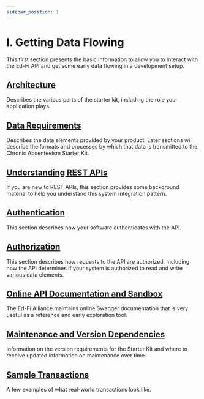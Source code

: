 ```yaml
---
sidebar_position: 1
---
```


# I. Getting Data Flowing

This first section presents the basic information to allow you to interact with
the Ed-Fi API and get some early data flowing in a development setup.

## [Architecture](./architecture.md)

Describes the various parts of the starter kit, including the role your
application plays.

## [Data Requirements](./data-requirements/readme.md)

Describes the data elements provided by your product. Later sections will
describe the formats and processes by which that data is transmitted to the
Chronic Absenteeism Starter Kit.

## [Understanding REST APIs](./understanding-rest-apis.md)

If you are new to REST APIs, this section provides some background material to
help you understand this system integration pattern.

## [Authentication](./authentication.md)

This section describes how your software authenticates with the API.

## [Authorization](./authorization.md)

This section describes how requests to the API are authorized, including how the
API determines if your system is authorized to read and write various data
elements.

## [Online API Documentation and Sandbox](./online-api-documentation-and-sandbox.md)

The Ed-Fi Alliance maintains online Swagger documentation that is very useful as
a reference and early exploration tool.

## [Maintenance and Version Dependencies](./maintenance-and-version-dependencies.md)

Information on the version requirements for the Starter Kit and where to receive
updated information on maintenance over time.

## [Sample Transactions](./sample-transactions.md)

A few examples of what real-world transactions look like.
